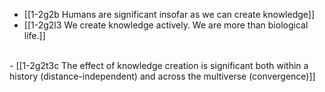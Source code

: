 - [[1-2g2b Humans are significant insofar as we can create knowledge]]
- [[1-2g2l3 We create knowledge actively. We are more than biological life.]]
<br>
- [[1-2g2t3c The effect of knowledge creation is significant both within a history (distance-independent) and across the multiverse (convergence)]]
